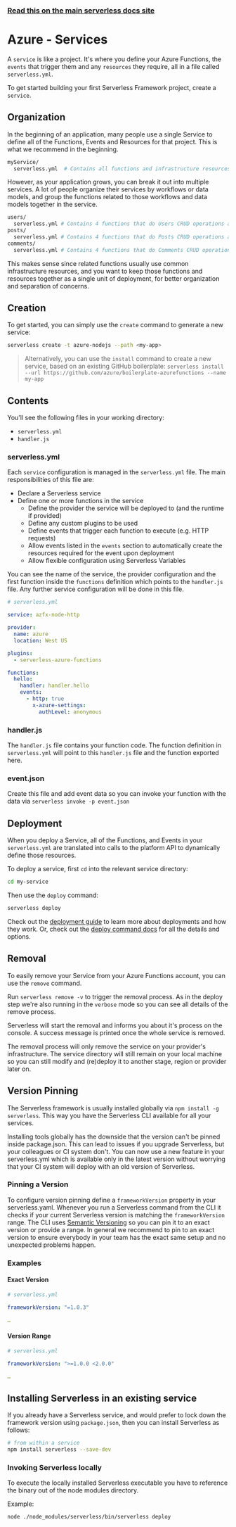 <!--
title: Serverless Framework - Azure Functions Guide - Services
menuText: Services
menuOrder: 4
description: How to manage and configure serverless services, which contain your Azure Functions, their events and resources.
layout: Doc
-->

<!-- DOCS-SITE-LINK:START automatically generated  -->

### [Read this on the main serverless docs site](https://www.serverless.com/framework/docs/providers/azure/guide/services)

<!-- DOCS-SITE-LINK:END -->

# Azure - Services

A `service` is like a project. It's where you define your Azure Functions, the
`events` that trigger them and any `resources` they require, all in a file
called `serverless.yml`.

To get started building your first Serverless Framework project, create a
`service`.

## Organization

In the beginning of an application, many people use a single Service to define
all of the Functions, Events and Resources for that project. This is what we
recommend in the beginning.

```bash
myService/
  serverless.yml  # Contains all functions and infrastructure resources
```

However, as your application grows, you can break it out into multiple services.
A lot of people organize their services by workflows or data models, and group
the functions related to those workflows and data models together in the service.

```bash
users/
  serverless.yml # Contains 4 functions that do Users CRUD operations and the Users database
posts/
  serverless.yml # Contains 4 functions that do Posts CRUD operations and the Posts database
comments/
  serverless.yml # Contains 4 functions that do Comments CRUD operations and the Comments database
```

This makes sense since related functions usually use common infrastructure
resources, and you want to keep those functions and resources together as a
single unit of deployment, for better organization and separation of concerns.

## Creation

To get started, you can simply use the `create` command to generate a new service:

```bash
serverless create -t azure-nodejs --path <my-app>
```

> Alternatively, you can use the `install` command to create a new service, based on an existing GitHub boilerplate: `serverless install --url https://github.com/azure/boilerplate-azurefunctions --name my-app`

## Contents

You'll see the following files in your working directory:

- `serverless.yml`
- `handler.js`

### serverless.yml

Each `service` configuration is managed in the `serverless.yml` file. The main responsibilities of this file are:

- Declare a Serverless service
- Define one or more functions in the service
  - Define the provider the service will be deployed to (and the runtime if provided)
  - Define any custom plugins to be used
  - Define events that trigger each function to execute (e.g. HTTP requests)
  - Allow events listed in the `events` section to automatically create the resources required for the event upon deployment
  - Allow flexible configuration using Serverless Variables

You can see the name of the service, the provider configuration and the first function inside the `functions` definition which points to the `handler.js` file. Any further service configuration will be done in this file.

```yml
# serverless.yml

service: azfx-node-http

provider:
  name: azure
  location: West US

plugins:
  - serverless-azure-functions

functions:
  hello:
    handler: handler.hello
    events:
      - http: true
        x-azure-settings:
          authLevel: anonymous
```

### handler.js

The `handler.js` file contains your function code. The function definition in
`serverless.yml` will point to this `handler.js` file and the function exported
here.

### event.json

Create this file and add event data so you can invoke your function with the data
via `serverless invoke -p event.json`

## Deployment

When you deploy a Service, all of the Functions, and Events in your
`serverless.yml` are translated into calls to the platform API to dynamically
define those resources.

To deploy a service, first `cd` into the relevant service directory:

```bash
cd my-service
```

Then use the `deploy` command:

```bash
serverless deploy
```

Check out the [deployment guide](https://serverless.com/framework/docs/providers/azure/guide/deploying/)
to learn more about deployments and how they work. Or, check out the
[deploy command docs](../cli-reference/deploy) for all the details and options.

## Removal

To easily remove your Service from your Azure Functions account, you can use the
`remove` command.

Run `serverless remove -v` to trigger the removal process. As in the deploy step
we're also running in the `verbose` mode so you can see all details of the remove
process.

Serverless will start the removal and informs you about it's process on the
console. A success message is printed once the whole service is removed.

The removal process will only remove the service on your provider's
infrastructure. The service directory will still remain on your local machine so
you can still modify and (re)deploy it to another stage, region or provider later
on.

## Version Pinning

The Serverless framework is usually installed globally via `npm install -g serverless`. This way you have the Serverless CLI available for all your
services.

Installing tools globally has the downside that the version can't be pinned
inside package.json. This can lead to issues if you upgrade Serverless, but your
colleagues or CI system don't. You can now use a new feature in your
serverless.yml which is available only in the latest version without worrying
that your CI system will deploy with an old version of Serverless.

### Pinning a Version

To configure version pinning define a `frameworkVersion` property in your
serverless.yaml. Whenever you run a Serverless command from the CLI it checks if
your current Serverless version is matching the `frameworkVersion` range. The CLI
uses [Semantic Versioning](http://semver.org/) so you can pin it to an exact
version or provide a range. In general we recommend to pin to an exact version to
ensure everybody in your team has the exact same setup and no unexpected problems
happen.

### Examples

#### Exact Version

```yml
# serverless.yml

frameworkVersion: "=1.0.3"

…
```

#### Version Range

```yml
# serverless.yml

frameworkVersion: ">=1.0.0 <2.0.0"

…
```

## Installing Serverless in an existing service

If you already have a Serverless service, and would prefer to lock down the
framework version using `package.json`, then you can install Serverless as
follows:

```bash
# from within a service
npm install serverless --save-dev
```

### Invoking Serverless locally

To execute the locally installed Serverless executable you have to reference the
binary out of the node modules directory.

Example:

```
node ./node_modules/serverless/bin/serverless deploy
```
